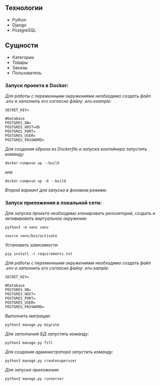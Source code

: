 ## Технологии
* Python
* Django
* PostgreSQL
## Сущности
* Категории
* Товары
* Заказы
* Пользователь

### Запуск проекта в Docker:
_Для работы с переменными окружениями необходимо создать файл .env и заполнить его согласно файлу .env.example:_
```
SECRET_KEY=

#Database
POSTGRES_DB=
POSTGRES_HOST=db
POSTGRES_PORT=
POSTGRES_USER=
POSTGRES_PASSWORD=
```
_Для создания образа из Dockerfile и запуска контейнера запустить команду:_
```
docker-compose up --build
```
_или_
```
docker-compose up -d --build
```
_Второй вариант для запуска в фоновом режиме._
### Запуск приложения в локальной сети:
_Для запуска проекта необходимо клонировать репозиторий, создать и активировать виртуальное окружение:_ 
```
python3 -m venv venv
```
```
source venv/bin/activate
```
_Установить зависимости:_
```
pip install -r requirements.txt
```
_Для работы с переменными окружениями необходимо создать файл .env и заполнить его согласно файлу .env.sample:_
```
SECRET_KEY=

#Database
POSTGRES_DB=
POSTGRES_HOST=
POSTGRES_PORT=
POSTGRES_USER=
POSTGRES_PASSWORD=

```
_Выполнить миграции:_
```
python3 manage.py migrate
```
_Для заполнения БД запустить команду:_
```
python3 manage.py fill
```
_Для создания администратора запустить команду:_
```
python3 manage.py createsuperuser
```
_Для запуска приложения:_
```
python3 manage.py runserver
```